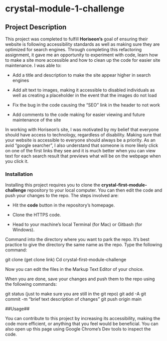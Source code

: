# crystal-module-1-challenge

## Project Description
 
This project was completed to fulfill **Horiseon’s** goal of ensuring their website is following accessibility standards as well as making sure they are optimized for search engines.  Through completing this refactoring assignment, it gave me an opportunity to experiment with code, learn how to make a site more accessible and how to clean up the code for easier site maintenance.  I was able to:

* Add a title and description to make the site appear higher in search engines 

* Add alt text to images, making it accessible to disabled individuals as well as creating a placeholder in the event that the images do not load

* Fix the bug in the code causing the “SEO” link in the header to not work

* Add comments to the code making for easier viewing and future maintenance of the site

In working with Horiseon’s site, I was motivated by my belief that everyone should have access to technology, regardless of disability.  Making sure that your website is accessible to everyone should always be a priority.  As an avid “google searcher”, I also understand that someone is more likely click on one of the first links they see and it is much better when you can view text for each search result that previews what will be on the webpage when you click it.

### Installation

Installing this project requires you to clone  the **crystal-first-module-challenge**  repository to your local computer.  You can then edit the code and push your changes to the repo.   The steps involved are:

* Hit the **code** button in the repository’s homepage.

* Clone the HTTPS code.

* Head to your machine’s local Terminal (for Mac) or Gitbash (for Windows).

Command into the directory where you want to park the repo.  It’s best practice to give the directory the same name as the repo.  Type the following command:

 git clone (get clone link)
Cd crystal-first-module-challenge

Now you can edit the files in the Markup Text Editor of your choice.

When you are done, save your changes and push them to the repo using the following commands:

git status (just to make sure you are still in the git repo)
git add -A
git commit -m “brief text description of changes”
git push origin main

##Usage## 

You can contribute to this project by increasing its accessibility, making the code more efficient, or anything that you feel would be beneficial.  You can also open up this page using Google Chrome’s Dev tools to inspect the code.







	
